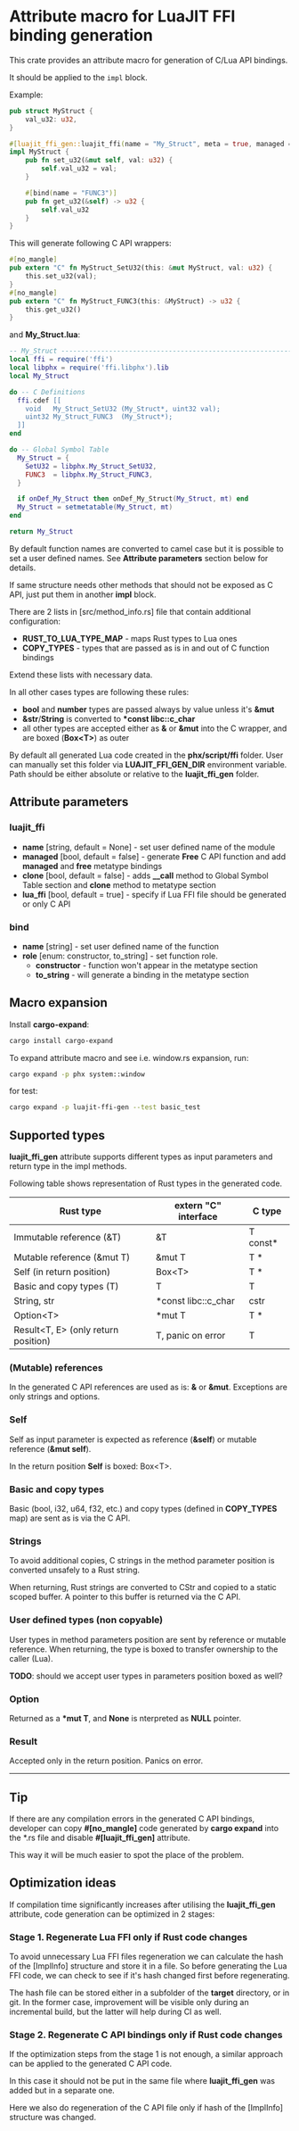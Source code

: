 # Attribute macro for LuaJIT FFI binding generation

This crate provides an attribute macro for generation of C/Lua API bindings.

It should be applied to the `impl` block.

Example:
```rust
pub struct MyStruct {
    val_u32: u32,
}

#[luajit_ffi_gen::luajit_ffi(name = "My_Struct", meta = true, managed = true)]
impl MyStruct {
    pub fn set_u32(&mut self, val: u32) {
        self.val_u32 = val;
    }

    #[bind(name = "FUNC3")]
    pub fn get_u32(&self) -> u32 {
        self.val_u32
    }
}
```

This will generate following C API wrappers:
```rust
#[no_mangle]
pub extern "C" fn MyStruct_SetU32(this: &mut MyStruct, val: u32) {
    this.set_u32(val);
}
#[no_mangle]
pub extern "C" fn MyStruct_FUNC3(this: &MyStruct) -> u32 {
    this.get_u32()
}
```

and **My_Struct.lua**:
```lua
-- My_Struct -------------------------------------------------------------------
local ffi = require('ffi')
local libphx = require('ffi.libphx').lib
local My_Struct

do -- C Definitions
  ffi.cdef [[
    void   My_Struct_SetU32 (My_Struct*, uint32 val);
    uint32 My_Struct_FUNC3  (My_Struct*);
  ]]
end

do -- Global Symbol Table
  My_Struct = {
    SetU32 = libphx.My_Struct_SetU32,
    FUNC3  = libphx.My_Struct_FUNC3,
  }

  if onDef_My_Struct then onDef_My_Struct(My_Struct, mt) end
  My_Struct = setmetatable(My_Struct, mt)
end

return My_Struct
```

By default function names are converted to camel case but it is possible to set a user defined names. See **Attribute parameters** section below for details.

If same structure needs other methods that should not be exposed as C API, just put them in another **impl** block.

There are 2 lists in [src/method_info.rs] file that contain additional configuration:
- **RUST_TO_LUA_TYPE_MAP** - maps Rust types to Lua ones
- **COPY_TYPES** - types that are passed as is in and out of C function bindings

Extend these lists with necessary data.

In all other cases types are following these rules:
- **bool** and **number** types  are passed always by value unless it's **&mut**
- **&str**/**String** is converted to **\*const libc::c_char**
- all other types are accepted either as **&** or **&mut** into the C wrapper, and are boxed (**Box\<T\>**) as outer

By default all generated Lua code created in the **phx/script/ffi** folder. User can manually set this folder via **LUAJIT_FFI_GEN_DIR** environment variable. Path should be either absolute or relative to the **luajit_ffi_gen** folder.

## Attribute parameters

### luajit_ffi

- **name** [string, default = None] - set user defined name of the module
- **managed** [bool, default = false] - generate **Free** C API function and add **managed** and **free** metatype bindings
- **clone** [bool, default = false] - adds **__call** method to Global Symbol Table section and **clone** method to metatype section
- **lua_ffi** [bool, default = true] - specify if Lua FFI file should be generated or only C API

### bind
- **name** [string] - set user defined name of the function
- **role** [enum: constructor, to_string] - set function role.
  - **constructor** - function won't appear in the metatype section
  - **to_string** - will generate a binding in the metatype section

## Macro expansion

Install **cargo-expand**:
```bash
cargo install cargo-expand
```

To expand attribute macro and see i.e. window.rs expansion, run:
```bash
cargo expand -p phx system::window
```

for test:
```bash
cargo expand -p luajit-ffi-gen --test basic_test
```

## Supported types

**luajit_ffi_gen** attribute supports different types as input parameters and return type in the impl methods.

Following table shows representation of Rust types in the generated code.

| Rust type                            | extern "C" interface         | C type |
| ------------------------------------ | ------------------- | ---------- |
| Immutable reference (&T)             | &T                  | T const*   |
| Mutable reference (&mut T)           | &mut T              | T *        |
| Self (in return position)            | Box\<T>             | T *        |
| Basic and copy types (T)             | T                   | T          |
| String, str                          | *const libc::c_char | cstr       |
| Option\<T>                           | *mut T              | T *        |
| Result\<T, E> (only return position) | T, panic on error   | T          |

### (Mutable) references

In the generated C API references are used as is: **&** or **&mut**. Exceptions are only strings and options.

### Self

Self as input parameter is expected as reference (**&self**) or mutable reference (**&mut self**).

In the return position **Self** is boxed: Box\<T>.

### Basic and copy types

Basic (bool, i32, u64, f32, etc.) and copy types (defined in **COPY_TYPES** map) are sent as is via the C API.

### Strings

To avoid additional copies, C strings in the method parameter position is converted unsafely to a Rust string.

When returning, Rust strings are converted to CStr and copied to a static scoped buffer. A pointer to this buffer is returned via the C API.

### User defined types (non copyable)

User types in method parameters position are sent by reference or mutable reference. When returning, the type is boxed to transfer ownership to the caller (Lua).

**TODO**: should we accept user types in parameters position boxed as well?

### Option

Returned as a **\*mut T**, and **None** is nterpreted as **NULL** pointer.

### Result

Accepted only in the return position. Panics on error.

---
## Tip

If there are any compilation errors in the generated C API bindings, developer can copy **#[no_mangle]** code generated by **cargo expand** into the *.rs file and disable **#[luajit_ffi_gen]** attribute.

This way it will be much easier to spot the place of the problem.

## Optimization ideas

If compilation time significantly increases after utilising the **luajit_ffi_gen** attribute, code generation can be optimized in 2 stages:

### Stage 1. Regenerate Lua FFI only if Rust code changes

To avoid unnecessary Lua FFI files regeneration we can calculate the hash of the [ImplInfo] structure and store it in a file. So before generating the Lua FFI code, we can check to see if it's hash changed first before regenerating.

The hash file can be stored either in a subfolder of the **target** directory, or in git. In the former case, improvement will be visible only during an incremental build, but the latter will help during CI as well.

### Stage 2. Regenerate C API bindings only if Rust code changes

If the optimization steps from the stage 1 is not enough, a similar approach can be applied to the generated C API code.

In this case it should not be put in the same file where **luajit_ffi_gen** was added but in a separate one.

Here we also do regeneration of the C API file only if hash of the [ImplInfo] structure was changed.
